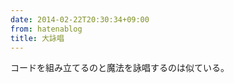 ```yaml
---
date: 2014-02-22T20:30:34+09:00
from: hatenablog
title: 大詠唱
---
```


<p>コードを組み立てるのと魔法を詠唱するのは似ている。</p>

